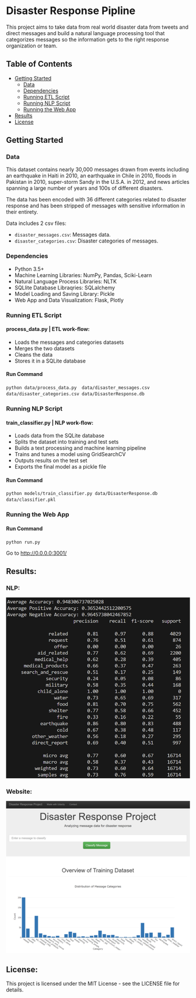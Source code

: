 # Disaster Response Pipline

This project aims to take data from real world disaster data from tweets and direct messages and build a natural language processing tool that categorizes messages so the information gets to the right response organization or team.

## Table of Contents
- [Getting Started](#getting-started)
  - [Data](#data)
  - [Dependencies](#dependencies)
  - [Running ETL Script](#running-etl-script)
  - [Running NLP Script](#running-nlp-script)
  - [Running the Web App](#running-the-web-app)
- [Results](#results)
- [License](#license)

<a name="getting_started"></a>
## Getting Started

<a name="data"></a>
### Data

This dataset contains nearly 30,000 messages drawn from events including an earthquake in Haiti in 2010, an earthquake in Chile in 2010, floods in Pakistan in 2010, super-storm Sandy in the U.S.A. in 2012, and news articles spanning a large number of years and 100s of different disasters.

The data has been encoded with 36 different categories related to disaster response and has been stripped of messages with sensitive information in their entirety.

Data includes 2 csv files:
- `disaster_messages.csv`: Messages data.
- `disaster_categories.csv`: Disaster categories of messages.

<a name="dependencies"></a>
### Dependencies
- Python 3.5+
- Machine Learning Libraries: NumPy, Pandas, Sciki-Learn
- Natural Language Process Libraries: NLTK
- SQLlite Database Libraqries: SQLalchemy
- Model Loading and Saving Library: Pickle
- Web App and Data Visualization: Flask, Plotly

<a name="running-etl-script"></a>
### Running ETL Script
#### process_data.py | ETL work-flow:

- Loads the messages and categories datasets
- Merges the two datasets
- Cleans the data
- Stores it in a SQLite database

#### Run Command
`python data/process_data.py  data/disaster_messages.csv data/disaster_categories.csv data/DisasterResponse.db`

<a name="running-nlp-script"></a>
### Running NLP Script
#### train_classifier.py | NLP work-flow:

- Loads data from the SQLite database
- Splits the dataset into training and test sets
- Builds a text processing and machine learning pipeline
- Trains and tunes a model using GridSearchCV
- Outputs results on the test set
- Exports the final model as a pickle file

#### Run Command
`python models/train_classifier.py data/DisasterResponse.db data/classifier.pkl`

<a name="running-the-web-app"></a>
### Running the Web App
#### Run Command
`python run.py`

Go to http://0.0.0.0:3001/

<a name="results"></a>
## Results:
### NLP:

![Intro Pic](Results.png)

### Website:

![Intro Pic](Dashboard.png)

<a name="licence"></a>
## License:
This project is licensed under the MIT License - see the LICENSE file for details.










